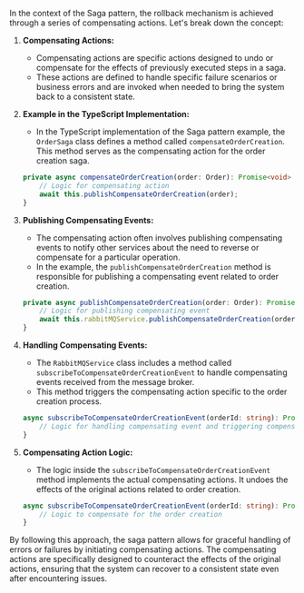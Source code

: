 In the context of the Saga pattern, the rollback mechanism is achieved through a series of compensating actions. Let's break down the concept:

1. **Compensating Actions:**

   - Compensating actions are specific actions designed to undo or compensate for the effects of previously executed steps in a saga.
   - These actions are defined to handle specific failure scenarios or business errors and are invoked when needed to bring the system back to a consistent state.

2. **Example in the TypeScript Implementation:**

   - In the TypeScript implementation of the Saga pattern example, the `OrderSaga` class defines a method called `compensateOrderCreation`. This method serves as the compensating action for the order creation saga.

   ```typescript
   private async compensateOrderCreation(order: Order): Promise<void> {
       // Logic for compensating action
       await this.publishCompensateOrderCreation(order);
   }
   ```

3. **Publishing Compensating Events:**

   - The compensating action often involves publishing compensating events to notify other services about the need to reverse or compensate for a particular operation.
   - In the example, the `publishCompensateOrderCreation` method is responsible for publishing a compensating event related to order creation.

   ```typescript
   private async publishCompensateOrderCreation(order: Order): Promise<void> {
       // Logic for publishing compensating event
       await this.rabbitMQService.publishCompensateOrderCreation(order.id);
   }
   ```

4. **Handling Compensating Events:**

   - The `RabbitMQService` class includes a method called `subscribeToCompensateOrderCreationEvent` to handle compensating events received from the message broker.
   - This method triggers the compensating action specific to the order creation process.

   ```typescript
   async subscribeToCompensateOrderCreationEvent(orderId: string): Promise<void> {
       // Logic for handling compensating event and triggering compensating action
   }
   ```

5. **Compensating Action Logic:**

   - The logic inside the `subscribeToCompensateOrderCreationEvent` method implements the actual compensating actions. It undoes the effects of the original actions related to order creation.

   ```typescript
   async subscribeToCompensateOrderCreationEvent(orderId: string): Promise<void> {
       // Logic to compensate for the order creation
   }
   ```

By following this approach, the saga pattern allows for graceful handling of errors or failures by initiating compensating actions. The compensating actions are specifically designed to counteract the effects of the original actions, ensuring that the system can recover to a consistent state even after encountering issues.
